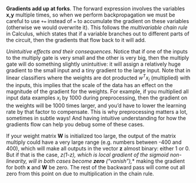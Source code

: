 **Gradients add up at forks**. The forward expression involves the variables  **x,y**  multiple times, so when we perform backpropagation we must be careful to use  `+=`  instead of  `=`  to accumulate the gradient on these variables (otherwise we would overwrite it). This follows the  _multivariable chain rule_  in Calculus, which states that if a variable branches out to different parts of the circuit, then the gradients that flow back to it will add.

_Unintuitive effects and their consequences_. Notice that if one of the inputs to the multiply gate is very small and the other is very big, then the multiply gate will do something slightly unintuitive: it will assign a relatively huge gradient to the small input and a tiny gradient to the large input. Note that in linear classifiers where the weights are dot producted $w^Tx_i$ (multiplied) with the inputs, this implies that the scale of the data has an effect on the magnitude of the gradient for the weights. For example, if you multiplied all input data examples $x_i$ by 1000 during preprocessing, then the gradient on the weights will be 1000 times larger, and you’d have to lower the learning rate by that factor to compensate. This is why preprocessing matters a lot, sometimes in subtle ways! And having intuitive understanding for how the gradients flow can help you debug some of these cases.

If your weight matrix **W** is initialized too large, the output of the matrix multiply could have a very large range (e.g. numbers between -400 and 400), which will make all outputs in the vector **z** almost binary: either 1 or 0. But if that is the case, **z*(1-z)**, which is local gradient of the sigmoid non-linearity, will in both cases become **zero** (“vanish”)**,** making the gradient for both **x** and **W** be zero. The rest of the backward pass will come out all zero from this point on due to multiplication in the chain rule.
<!--stackedit_data:
eyJoaXN0b3J5IjpbMTAwMDExMjc3N119
-->